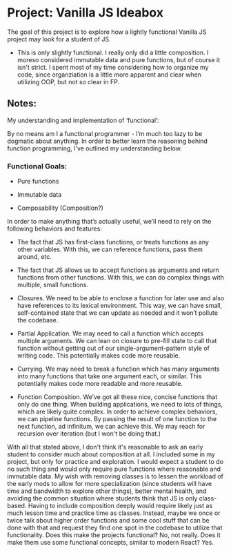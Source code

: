 # Project: Vanilla JS Ideabox

The goal of this project is to explore how a lightly functional Vanilla JS project may look for a student of JS. 

- This is only slightly functional. I really only did a little composition. I moreso considered immutable data and pure functions, but of course it isn't strict. I spent most of my time considering how to organize my code, since organziation is a little more apparent and clear when utilizing OOP, but not so clear in FP. 

## Notes:

My understanding and implementation of ‘functional’:

By no means am I a functional programmer - I’m much too lazy to be dogmatic about anything. In order to better learn the reasoning behind function programming, I’ve outlined my understanding below. 

### Functional Goals: 

- Pure functions

- Immutable data

- Composability (Composition?)

In order to make anything that’s actually useful, we’ll need to rely on the following behaviors and features: 

- The fact that JS has first-class functions, or treats functions as any other variables. With this, we can reference functions, pass them around, etc. 
- The fact that JS allows us to accept functions as arguments and return functions from other functions. With this, we can do complex things with multiple, small functions. 

- Closures. We need to be able to enclose a function for later use and also have references to its lexical environment. This way, we can have small, self-contained state that we can update as needed and it won’t pollute the codebase.
- Partial Application. We may need to call a function which accepts multiple arguments.  We can lean on closure to pre-fill state to call that function without getting out of our single-argument-pattern style of writing code. This potentially makes code more reusable.
- Currying. We may need to break a function which has many arguments into many functions that take one argument each, or similar. This potentially makes code more readable and more reusable.
- Function Composition. We’ve got all these nice, concise functions that only do one thing. When building applications, we need to lots of things, which are likely quite complex. In order to achieve complex behaviors, we can pipeline functions. By passing the result of one function to the next function, ad infinitum, we can achieve this. We may reach for recursion over iteration (but I won't be doing that.)

With all that stated above, I don't think it's reasonable to ask an early student to consider much about composition at all. I included some in my project, but only for practice and exploration. I would expect a student to do no such thing and would only require pure functions where reasonable and immutable data. My wish with removing classes is to lessen the workload of the early mods to allow for more specialization (since students will have time and bandwidth to explore other things), better mental health, and avoiding the common situation where students think that JS is only class-based. Having to include composition deeply would require likely just as much lesson time and practice time as classes. Instead, maybe we once or twice talk about higher order functions and some cool stuff that can be done with that and request they find one spot in the codebase to utilize that functionality. Does this make the projects functional? No, not really. Does it make them use some functional concepts, similar to modern React? Yes.